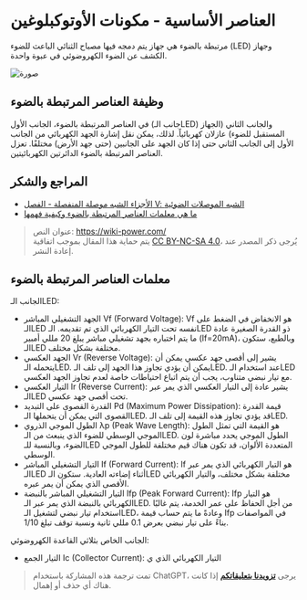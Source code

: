 # العناصر الأساسية - مكونات الأوتوكبلوغين

مرتبطة بالضوء هي جهاز يتم دمجه فيها مصباح الثنائي الباعث للضوء (LED) وجهاز الكشف عن الضوء الكهروضوئي في عبوة واحدة.

![صورة](https://media.wiki-power.com/img/20210725130317.png)

## وظيفة العناصر المرتبطة بالضوء

في العناصر المرتبطة بالضوء، الجانب الأول (جانب الـLED) والجانب الثاني (الجهاز المستقبل للضوء) عازلان كهربائياً. لذلك، يمكن نقل إشارة الجهد الكهربائي من الجانب الأول إلى الجانب الثاني حتى إذا كان الجهد على الجانبين (حتى جهد الأرض) مختلفًا. تعزل العناصر المرتبطة بالضوء الدائرتين الكهربائيتين.

## المراجع والشكر

- [الأجزاء الشبه موصلة المنفصلة - الفصل Ⅴ: الشبه الموصلات الضوئية](https://toshiba-semicon-storage.com/cn/semiconductor/knowledge/e-learning/discrete.html#Chapter5)
- [ما هي معلمات العناصر المرتبطة بالضوء وكيفية فهمها](https://www.eefocus.com/e/483370)

> عنوان النص: <https://wiki-power.com/>  
> يتم حماية هذا المقال بموجب اتفاقية [CC BY-NC-SA 4.0](https://creativecommons.org/licenses/by/4.0/deed.zh)، يُرجى ذكر المصدر عند إعادة النشر.

## معلمات العناصر المرتبطة بالضوء

الجانب الـLED:

- الجهد التشغيلي المباشر Vf (Forward Voltage): Vf هو الانخفاض في الضغط على الـLED نفسه تحت التيار الكهربائي الذي تم تقديمه. الـLED ذو القدرة الصغيرة عادة ما يتم اختباره بجهد تشغيلي مباشر يبلغ 20 مللي أمبير (If=20mA)، وبالطبع، ستكون الـLED مختلفة بشكل مختلف.
- الجهد العكسي Vr (Reverse Voltage): يشير إلى أقصى جهد عكسي يمكن أن يتحمله الـLED. يمكن أن يؤدي تجاوز هذا الجهد إلى تلف الـLED. عند استخدام الـLED مع تيار نبضي متناوب، يجب أن يتم اتباع احتياطات خاصة لعدم تجاوز الجهد العكسي.
- التيار العكسي Ir (Reverse Current): يشير عادة إلى التيار العكسي الذي يمر عبر الـLED تحت أقصى جهد عكسي.
- القدرة القصوى على التبديد Pd (Maximum Power Dissipation): قيمة القدرة القصوى التي يمكن أن يتحملها الـLED. قد يؤدي تجاوز هذه القيمة إلى تلف الـLED.
- الطول الموجي الذروي λp (Peak Wave Length): هو القيمة التي تمثل الطول الموجي الوسطي للضوء الذي ينبعث من الـLED. الطول الموجي يحدد مباشرة لون الضوء، وبالنسبة للـLED المتعددة الألوان، قد تكون هناك قيم مختلفة للطول الموجي الوسطي.
- التيار التشغيلي المباشر If (Forward Current): If هو التيار الكهربائي الذي يمر عبر الـLED أثناء إضاءته العادية. ستكون الـLED مختلفة بشكل مختلف، والتيار الكهربائي الأقصى الذي يمكن أن يمر عبره.
- التيار التشغيلي المباشر بالنبضة Ifp (Peak Forward Current): Ifp هو التيار الكهربائي بالنبضة الذي يمر عبر الـLED. من أجل الحفاظ على عمر الخدمة، يتم غالبًا استخدام تيار نبضي لتشغيل الـLED، وعادةً ما يتم حساب قيمة Ifp في المواصفات بناءً على تيار نبضي بعرض 0.1 مللي ثانية ونسبة توقف تبلغ 1/10.

الجانب الخاص بثلاثي القاعدة الكهروضوئي:

- التيار الجمع Ic (Collector Current): التيار الكهربائي الذي ي

> تمت ترجمة هذه المشاركة باستخدام ChatGPT، يرجى [**تزويدنا بتعليقاتكم**](https://github.com/linyuxuanlin/Wiki_MkDocs/issues/new) إذا كانت هناك أي حذف أو إهمال.
